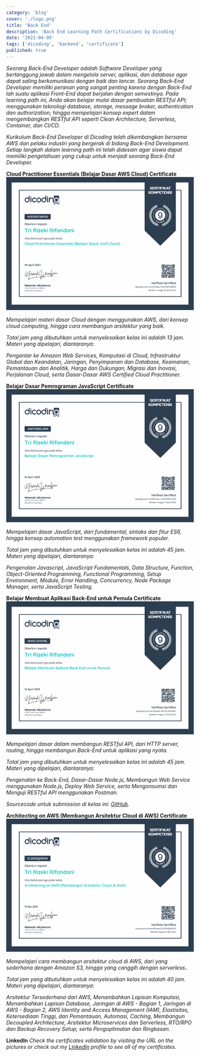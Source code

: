 ```yaml
---
category: 'blog'
cover: './logo.png'
title: 'Back End'
description: 'Back End Learning Path Certifications by Dicoding'
date: '2021-04-99'
tags: ['dicoding', 'backend', 'certificate']
published: true
---
```


_Seorang Back-End Developer adalah Software Developer yang bertanggung jawab dalam mengelola server, aplikasi, dan database agar dapat saling berkomunikasi dengan baik dan lancar. Seorang Back-End Developer memiliki peranan yang sangat penting karena dengan Back-End lah suatu aplikasi Front-End dapat berjalan dengan semestinya. Pada learning path ini, Anda akan belajar mulai dasar pembuatan RESTful API; menggunakan teknologi database, storage, message broker, authentication dan authorization; hingga mempelajari konsep expert dalam mengembangkan RESTful API seperti Clean Architecture, Serverless, Container, dan CI/CD._

_Kurikulum Back-End Developer di Dicoding telah dikembangkan bersama AWS dan pelaku industri yang bergerak di bidang Back-End Development. Setiap langkah dalam learning path ini telah didesain agar siswa dapat memiliki pengetahuan yang cukup untuk menjadi seorang Back-End Developer._

**Cloud Practitioner Essentials (Belajar Dasar AWS Cloud) Certificate**
![Cloud Practitioner Essentials (Belajar Dasar AWS Cloud) Certificate by Rifandani](./aws.png)

_Mempelajari materi dasar Cloud dengan menggunakan AWS, dari konsep cloud computing, hingga cara membangun arsitektur yang baik._

_Total jam yang dibutuhkan untuk menyelesaikan kelas ini adalah 13 jam. Materi yang dipelajari, diantaranya:_

_Pengantar ke Amazon Web Services, Komputasi di Cloud, Infrastruktur Global dan Keandalan, Jaringan, Penyimpanan dan Database, Keamanan, Pemantauan dan Analitik, Harga dan Dukungan, Migrasi dan Inovasi, Perjalanan Cloud, serta Dasar-Dasar AWS Certified Cloud Practitioner._

**Belajar Dasar Pemrograman JavaScript Certificate**
![Belajar Dasar Pemrograman JavaScript Certificate by Rifandani](./javascript.png)

_Mempelajari dasar JavaScript, dari fundamental, sintaks dan fitur ES6, hingga konsep automation test menggunakan framework populer._

_Total jam yang dibutuhkan untuk menyelesaikan kelas ini adalah 45 jam. Materi yang dipelajari, diantaranya:_

_Pengenalan Javascript, JavaScript Fundamentals, Data Structure, Function, Object-Oriented Programming, Functional Programming, Setup Environment, Module, Error Handling, Concurrency, Node Package Manager, serta JavaScript Testing._

**Belajar Membuat Aplikasi Back-End untuk Pemula Certificate**
![Belajar Membuat Aplikasi Back-End untuk Pemula Certificate by Rifandani](./hapi.png)

_Mempelajari dasar dalam membangun RESTful API, dari HTTP server, routing, hingga membangun Back-End untuk aplikasi yang nyata._

_Total jam yang dibutuhkan untuk menyelesaikan kelas ini adalah 45 jam. Materi yang dipelajari, diantaranya:_

_Pengenalan ke Back-End, Dasar-Dasar Node.js, Membangun Web Service menggunakan Node.js, Deploy Web Service, serta Mengonsumsi dan Menguji RESTful API menggunakan Postman._

_Sourcecode untuk submission di kelas ini: [GitHub](https://github.com/rifandani/belajar-membuat-aplikasi-backend)._

**Architecting on AWS (Membangun Arsitektur Cloud di AWS) Certificate**
![Architecting on AWS (Membangun Arsitektur Cloud di AWS) Certificate by Rifandani](./arsitektur-aws.png)

_Mempelajari cara membangun arsitektur cloud di AWS, dari yang sederhana dengan Amazon S3, hingga yang canggih dengan serverless.._

_Total jam yang dibutuhkan untuk menyelesaikan kelas ini adalah 40 jam. Materi yang dipelajari, diantaranya:_

_Arsitektur Tersederhana dari AWS, Menambahkan Lapisan Komputasi, Menambahkan Lapisan Database, Jaringan di AWS - Bagian 1, Jaringan di AWS - Bagian 2, AWS Identity and Access Management (IAM), Elastisitas, Ketersediaan Tinggi, dan Pemantauan, Automasi, Caching, Membangun Decoupled Architecture, Arsitektur Microservices dan Serverless, RTO/RPO dan Backup Recovery Setup, serta Pengoptimalan dan Ringkasan._

**LinkedIn**
_Check the certificates validation by visiting the URL on the pictures or check out my [LinkedIn](https://www.linkedin.com/in/rifandani/) profile to see all of my certificates._
